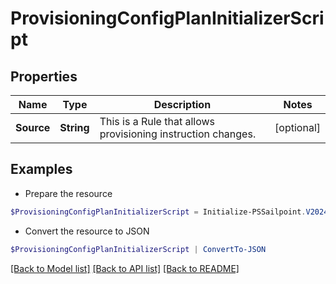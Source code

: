 # ProvisioningConfigPlanInitializerScript
## Properties

Name | Type | Description | Notes
------------ | ------------- | ------------- | -------------
**Source** | **String** | This is a Rule that allows provisioning instruction changes. | [optional] 

## Examples

- Prepare the resource
```powershell
$ProvisioningConfigPlanInitializerScript = Initialize-PSSailpoint.V2024ProvisioningConfigPlanInitializerScript  -Source &lt;?xml version&#x3D;&#39;1.0&#39; encoding&#x3D;&#39;UTF-8&#39;?&gt;\r\n&lt;!DOCTYPE Rule PUBLIC \&quot;sailpoint.dtd\&quot; \&quot;sailpoint.dtd\&quot;&gt;\r\n&lt;Rule name&#x3D;\&quot;Example Rule\&quot; type&#x3D;\&quot;BeforeProvisioning\&quot;&gt;\r\n  &lt;Description&gt;Before Provisioning Rule which changes disables and enables to a modify.&lt;/Description&gt;\r\n  &lt;Source&gt;&lt;![CDATA[\r\nimport sailpoint.object.*;\r\nimport sailpoint.object.ProvisioningPlan.AccountRequest;\r\nimport sailpoint.object.ProvisioningPlan.AccountRequest.Operation;\r\nimport sailpoint.object.ProvisioningPlan.AttributeRequest;\r\nimport sailpoint.object.ProvisioningPlan;\r\nimport sailpoint.object.ProvisioningPlan.Operation;\r\n\r\nfor ( AccountRequest accountRequest : plan.getAccountRequests() ) {\r\n  if ( accountRequest.getOp().equals( ProvisioningPlan.ObjectOperation.Disable ) ) {\r\n    accountRequest.setOp( ProvisioningPlan.ObjectOperation.Modify );\r\n  }\r\n  if ( accountRequest.getOp().equals( ProvisioningPlan.ObjectOperation.Enable ) ) {\r\n    accountRequest.setOp( ProvisioningPlan.ObjectOperation.Modify );\r\n  }\r\n}\r\n\r\n  ]]&gt;&lt;/Source&gt;

```

- Convert the resource to JSON
```powershell
$ProvisioningConfigPlanInitializerScript | ConvertTo-JSON
```

[[Back to Model list]](../README.md#documentation-for-models) [[Back to API list]](../README.md#documentation-for-api-endpoints) [[Back to README]](../README.md)

